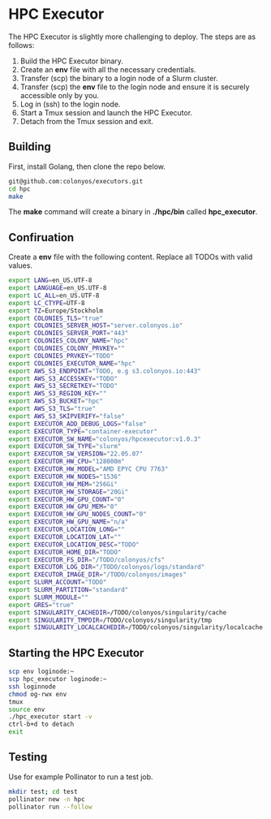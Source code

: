 # HPC Executor
The HPC Executor is slightly more challenging to deploy. The steps are as follows:

1. Build the HPC Executor binary.
2. Create an **env** file with all the necessary credentials.
3. Transfer (scp) the binary to a login node of a Slurm cluster.
4. Transfer (scp) the **env** file to the login node and ensure it is securely accessible only by you.
5. Log in (ssh) to the login node.
6. Start a Tmux session and launch the HPC Executor.
7. Detach from the Tmux session and exit.

## Building
First, install Golang, then clone the repo below.

```bash
git@github.com:colonyos/executors.git
cd hpc
make
```

The **make** command will create a binary in **./hpc/bin** called **hpc_executor**.

## Confiruation
Create a **env** file with the following content. Replace all TODOs with valid values.

```bash
export LANG=en_US.UTF-8
export LANGUAGE=en_US.UTF-8
export LC_ALL=en_US.UTF-8
export LC_CTYPE=UTF-8
export TZ=Europe/Stockholm
export COLONIES_TLS="true"
export COLONIES_SERVER_HOST="server.colonyos.io"
export COLONIES_SERVER_PORT="443"
export COLONIES_COLONY_NAME="hpc"
export COLONIES_COLONY_PRVKEY=""
export COLONIES_PRVKEY="TODO"
export COLONIES_EXECUTOR_NAME="hpc"
export AWS_S3_ENDPOINT="TODO, e.g s3.colonyos.io:443"
export AWS_S3_ACCESSKEY="TODO"
export AWS_S3_SECRETKEY="TODO"
export AWS_S3_REGION_KEY=""
export AWS_S3_BUCKET="hpc"
export AWS_S3_TLS="true"
export AWS_S3_SKIPVERIFY="false"
export EXECUTOR_ADD_DEBUG_LOGS="false"
export EXECUTOR_TYPE="container-executor"
export EXECUTOR_SW_NAME="colonyos/hpcexecutor:v1.0.3"
export EXECUTOR_SW_TYPE="slurm"
export EXECUTOR_SW_VERSION="22.05.07"
export EXECUTOR_HW_CPU="128000m"
export EXECUTOR_HW_MODEL="AMD EPYC CPU 7763"
export EXECUTOR_HW_NODES="1536"
export EXECUTOR_HW_MEM="256Gi"
export EXECUTOR_HW_STORAGE="20Gi"
export EXECUTOR_HW_GPU_COUNT="0"
export EXECUTOR_HW_GPU_MEM="0"
export EXECUTOR_HW_GPU_NODES_COUNT="0"
export EXECUTOR_HW_GPU_NAME="n/a"
export EXECUTOR_LOCATION_LONG=""
export EXECUTOR_LOCATION_LAT=""
export EXECUTOR_LOCATION_DESC="TODO"
export EXECUTOR_HOME_DIR="TODO"
export EXECUTOR_FS_DIR="/TODO/colonyos/cfs"
export EXECUTOR_LOG_DIR="/TODO/colonyos/logs/standard"
export EXECUTOR_IMAGE_DIR="/TODO/colonyos/images"
export SLURM_ACCOUNT="TODO"
export SLURM_PARTITION="standard"
export SLURM_MODULE=""
export GRES="true"
export SINGULARITY_CACHEDIR=/TODO/colonyos/singularity/cache
export SINGULARITY_TMPDIR=/TODO/colonyos/singularity/tmp
export SINGULARITY_LOCALCACHEDIR=/TODO/colonyos/singularity/localcache
```

## Starting the HPC Executor 
```bash
scp env loginode:~ 
scp hpc_executor loginode:~ 
ssh loginnode
chmod og-rwx env
tmux
source env
./hpc_executor start -v
ctrl-b+d to detach
exit
```

## Testing
Use for example Pollinator to run a test job.

```bash
mkdir test; cd test
pollinator new -n hpc
pollinator run --follow
```
